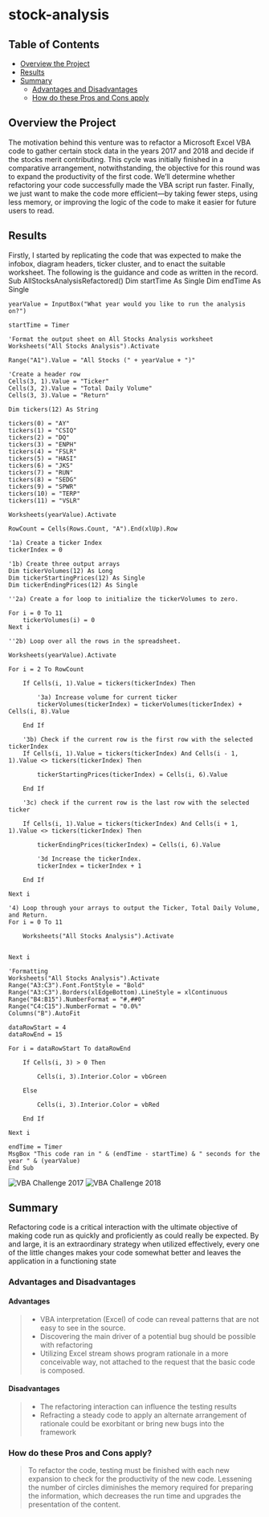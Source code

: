 # stock-analysis

## Table of Contents

- [Overview the Project](#overview-the-project)
- [Results](#results)
- [Summary](#summary)
  - [Advantages and Disadvantages](#advantages-and-disadvantages)
  - [How do these Pros and Cons apply](#how-do-these-pros-and-cons-apply)

## Overview the Project

The motivation behind this venture was to refactor a Microsoft Excel VBA code to gather certain stock data in the years 2017 and 2018 and decide if the stocks merit contributing. This cycle was initially finished in a comparative arrangement, notwithstanding, the objective for this round was to expand the productivity of the first code. We’ll determine whether refactoring your code successfully made the VBA script run faster. Finally, we just want to make the code more efficient—by taking fewer steps, using less memory, or improving the logic of the code to make it easier for future users to read. 

## Results

Firstly, I started by replicating the code that was expected to make the infobox, diagram headers, ticker cluster, and to enact the suitable worksheet. The following is the guidance and code as written in the record.
  Sub AllStocksAnalysisRefactored()
    Dim startTime As Single
    Dim endTime  As Single

    yearValue = InputBox("What year would you like to run the analysis on?")

    startTime = Timer
    
    'Format the output sheet on All Stocks Analysis worksheet
    Worksheets("All Stocks Analysis").Activate
    
    Range("A1").Value = "All Stocks (" + yearValue + ")"
    
    'Create a header row
    Cells(3, 1).Value = "Ticker"
    Cells(3, 2).Value = "Total Daily Volume"
    Cells(3, 3).Value = "Return"

    Dim tickers(12) As String
    
    tickers(0) = "AY"
    tickers(1) = "CSIQ"
    tickers(2) = "DQ"
    tickers(3) = "ENPH"
    tickers(4) = "FSLR"
    tickers(5) = "HASI"
    tickers(6) = "JKS"
    tickers(7) = "RUN"
    tickers(8) = "SEDG"
    tickers(9) = "SPWR"
    tickers(10) = "TERP"
    tickers(11) = "VSLR"

    Worksheets(yearValue).Activate
    
    RowCount = Cells(Rows.Count, "A").End(xlUp).Row
    
    '1a) Create a ticker Index
    tickerIndex = 0
    
    '1b) Create three output arrays
    Dim tickerVolumes(12) As Long
    Dim tickerStartingPrices(12) As Single
    Dim tickerEndingPrices(12) As Single
    
    ''2a) Create a for loop to initialize the tickerVolumes to zero.
    
    For i = 0 To 11
        tickerVolumes(i) = 0
    Next i
        
    ''2b) Loop over all the rows in the spreadsheet.
    
    Worksheets(yearValue).Activate
    
    For i = 2 To RowCount
        
        If Cells(i, 1).Value = tickers(tickerIndex) Then
        
            '3a) Increase volume for current ticker
            tickerVolumes(tickerIndex) = tickerVolumes(tickerIndex) + Cells(i, 8).Value
            
        End If
            
        '3b) Check if the current row is the first row with the selected tickerIndex
        If Cells(i, 1).Value = tickers(tickerIndex) And Cells(i - 1, 1).Value <> tickers(tickerIndex) Then
        
            tickerStartingPrices(tickerIndex) = Cells(i, 6).Value
            
        End If
        
        '3c) check if the current row is the last row with the selected ticker
        
        If Cells(i, 1).Value = tickers(tickerIndex) And Cells(i + 1, 1).Value <> tickers(tickerIndex) Then
        
            tickerEndingPrices(tickerIndex) = Cells(i, 6).Value

            '3d Increase the tickerIndex.
            tickerIndex = tickerIndex + 1
            
        End If
    
    Next i
    
    '4) Loop through your arrays to output the Ticker, Total Daily Volume, and Return.
    For i = 0 To 11
        
        Worksheets("All Stocks Analysis").Activate
        
        
    Next i
    
    'Formatting
    Worksheets("All Stocks Analysis").Activate
    Range("A3:C3").Font.FontStyle = "Bold"
    Range("A3:C3").Borders(xlEdgeBottom).LineStyle = xlContinuous
    Range("B4:B15").NumberFormat = "#,##0"
    Range("C4:C15").NumberFormat = "0.0%"
    Columns("B").AutoFit

    dataRowStart = 4
    dataRowEnd = 15

    For i = dataRowStart To dataRowEnd
        
        If Cells(i, 3) > 0 Then
            
            Cells(i, 3).Interior.Color = vbGreen
            
        Else
        
            Cells(i, 3).Interior.Color = vbRed
            
        End If
        
    Next i
 
    endTime = Timer
    MsgBox "This code ran in " & (endTime - startTime) & " seconds for the year " & (yearValue)
    End Sub

![VBA Challenge 2017](resource/VBA_Challenge_2017.png)
![VBA Challenge 2018](resource/VBA_Challenge_2018.png)
## Summary
Refactoring code is a critical interaction with the ultimate objective of making code run as quickly and proficiently as could really be expected. By and large, it is an extraordinary strategy when utilized effectively, every one of the little changes makes your code somewhat better and leaves the application in a functioning state

### Advantages and Disadvantages
#### Advantages
> - VBA interpretation (Excel) of code can reveal patterns that are not easy to see in the source.
> - Discovering the main driver of a potential bug should be possible with refactoring
> - Utilizing Excel stream shows program rationale in a more conceivable way, not attached to the request that the basic code is composed. 

#### Disadvantages
> - The refactoring interaction can influence the testing results
> - Refracting a steady code to apply an alternate arrangement of rationale could be exorbitant or bring new bugs into the framework

### How do these Pros and Cons apply?
> To refactor the code, testing must be finished with each new expansion to check for the productivity of the new code. Lessening the number of circles diminishes the memory required for preparing the information, which decreases the run time and upgrades the presentation of the content.
